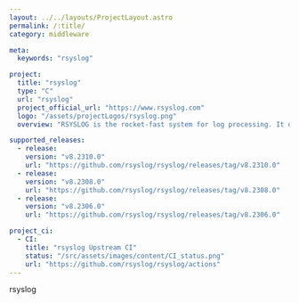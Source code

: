 ```yaml
---
layout: ../../layouts/ProjectLayout.astro
permalink: /:title/
category: middleware

meta:
  keywords: "rsyslog"

project:
  title: "rsyslog"
  type: "C"
  url: "rsyslog"
  project_official_url: "https://www.rsyslog.com"
  logo: "/assets/projectLogos/rsyslog.png"
  overview: "RSYSLOG is the rocket-fast system for log processing. It offers high-performance, great security features and a modular design. While it started as a regular syslogd, rsyslog has evolved into a kind of swiss army knife of logging, being able to accept inputs from a wide variety of sources, transform them, and output to the results to diverse destinations."

supported_releases:
  - release:
    version: "v8.2310.0"
    url: "https://github.com/rsyslog/rsyslog/releases/tag/v8.2310.0"
  - release:
    version: "v8.2308.0"
    url: "https://github.com/rsyslog/rsyslog/releases/tag/v8.2308.0"
  - release:
    version: "v8.2306.0"
    url: "https://github.com/rsyslog/rsyslog/releases/tag/v8.2306.0"

project_ci:
  - CI:
    title: "rsyslog Upstream CI"
    status: "/src/assets/images/content/CI_status.png"
    url: "https://github.com/rsyslog/rsyslog/actions"
---
```


<p>rsyslog</p>
